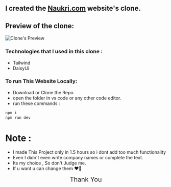 ## I created the <a href="https://www.naukri.com/" target="_blank">Naukri.com</a> website's clone.

## Preview of the clone:

<img src="https://i.postimg.cc/9fx1brxN/image.png" alt="Clone's Preview">

### Technologies that I used in this clone :

- Tailwind
- DaisyUi

### To run This Website Locally:

- Download or Clone the Repo.
- open the folder in vs code or any other code editor.
- run these commands :

```bash
npm i
npm run dev
```

# Note :

- I made This Project only in 1.5 hours so i dont add too much functionality
- Even I didn't even write company names or complete the text.
- Its my choice , So don't Judge me.
- If u want u can change them ❤️🙌

<div style="cursor:pointer; font-size:20px; text-align: center;">Thank You</div>
